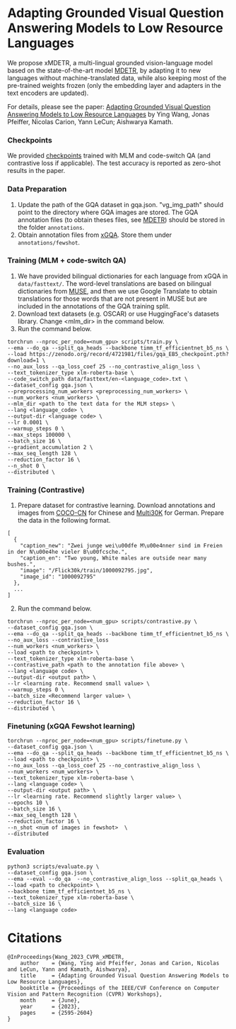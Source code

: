 # Adapting Grounded Visual Question Answering Models to Low Resource Languages 

We propose xMDETR, a multi-lingual grounded vision-language model based on the state-of-the-art model [MDETR](https://github.com/ashkamath/mdetr), by adapting it to new languages without machine-translated data, while also keeping most of the pre-trained weights frozen (only the embedding layer and adapters in the text encoders are updated).

For details, please see the paper: [Adapting Grounded Visual Question Answering Models to Low Resource Languages](https://openaccess.thecvf.com/content/CVPR2023W/MULA/papers/Wang_Adapting_Grounded_Visual_Question_Answering_Models_to_Low_Resource_Languages_CVPRW_2023_paper.pdf) by Ying Wang, Jonas Pfeiffer, Nicolas Carion, Yann LeCun; Aishwarya Kamath.

### Checkpoints
We provided [checkpoints](https://drive.google.com/drive/folders/1tcYUfkEYGR2fGH1l0F--x8x2uN000hqk?usp=sharing) trained with MLM and code-switch QA (and contrastive loss if applicable). The test accuracy is reported as zero-shot results in the paper. 

### Data Preparation
1. Update the path of the GQA dataset in gqa.json. "vg_img_path" should point to the directory where GQA images are stored. The GQA annotation files (to obtain theses files, see [MDETR](https://github.com/ashkamath/mdetr)) should be stored in the folder ```annotations```.
2. Obtain annotation files from [xGQA](https://github.com/Adapter-Hub/xGQA). Store them under ```annotations/fewshot```.
   
### Training (MLM + code-switch QA)
1. We have provided bilingual dictionaries for each language from xGQA in ```data/fasttext/```. The word-level translations are based on bilingual dictionaries from [MUSE](https://github.com/facebookresearch/MUSE), and then we use Google Translate to obtain translations for those words that are not present in MUSE but are included in the annotations of the GQA training split.
2. Download text datasets (e.g. OSCAR) or use HuggingFace's datasets library. Change <mlm_dir> in the command below.
3. Run the command below.
```
torchrun --nproc_per_node=<num_gpu> scripts/train.py \
--ema --do_qa --split_qa_heads --backbone timm_tf_efficientnet_b5_ns \
--load https://zenodo.org/record/4721981/files/gqa_EB5_checkpoint.pth?download=1 \
--no_aux_loss --qa_loss_coef 25 --no_contrastive_align_loss \
--text_tokenizer_type xlm-roberta-base \
--code_switch_path data/fasttext/en-<language_code>.txt \
--dataset_config gqa.json \
--preprocessing_num_workers <preprocessing_num_workers> \
--num_workers <num_workers> \
--mlm_dir <path to the text data for the MLM steps> \
--lang <language_code> \
--output-dir <language code> \
--lr 0.0001 \
--warmup_steps 0 \
--max_steps 100000 \
--batch_size 16 \
--gradient_accumulation 2 \
--max_seq_length 128 \
--reduction_factor 16 \
--n_shot 0 \
--distributed \
```
### Training (Contrastive)
1. Prepare dataset for contrastive learning. Download annotations and images from [COCO-CN](https://github.com/li-xirong/coco-cn) for Chinese and [Multi30K](https://github.com/multi30k/dataset) for German. Prepare the data in the following format.
```
[
  {
    "caption_new": "Zwei junge wei\u00dfe M\u00e4nner sind im Freien in der N\u00e4he vieler B\u00fcsche.",
    "caption_en": "Two young, White males are outside near many bushes.",
    "image": "/Flick30k/train/1000092795.jpg",
    "image_id": "1000092795"
  },
  ...
]
```
2. Run the command below.
```
torchrun --nproc_per_node=<num_gpu> scripts/contrastive.py \
--dataset_config gqa.json \
--ema --do_qa --split_qa_heads --backbone timm_tf_efficientnet_b5_ns \
--no_aux_loss --contrastive_loss
--num_workers <num_workers> \
--load <path to checkpoint> \
--text_tokenizer_type xlm-roberta-base \
--contrastive_path <path to the annotation file above> \
--lang <language code> \
--output-dir <output path> \
--lr <learning rate. Recommend small value> \
--warmup_steps 0 \
--batch_size <Recommend larger value> \
--reduction_factor 16 \
--distributed \
```
### Finetuning (xGQA Fewshot learning)
```
torchrun --nproc_per_node=<num_gpu> scripts/finetune.py \
--dataset_config gqa.json \
--ema --do_qa --split_qa_heads --backbone timm_tf_efficientnet_b5_ns \
--load <path to checkpoint> \
--no_aux_loss --qa_loss_coef 25 --no_contrastive_align_loss \
--num_workers <num_workers> \
--text_tokenizer_type xlm-roberta-base \
--lang <language code> \
--output-dir <output path> \
--lr <learning rate. Recommend slightly larger value> \
--epochs 10 \
--batch_size 16 \
--max_seq_length 128 \
--reduction_factor 16 \
--n_shot <num of images in fewshot>  \
--distributed
```
### Evaluation
```
python3 scripts/evaluate.py \
--dataset_config gqa.json \
--ema --eval --do_qa  --no_contrastive_align_loss --split_qa_heads \
--load <path to checkpoint> \
--backbone timm_tf_efficientnet_b5_ns \
--text_tokenizer_type xlm-roberta-base \
--batch_size 16 \
--lang <language code>
```

# Citations
```
@InProceedings{Wang_2023_CVPR_xMDETR,
    author    = {Wang, Ying and Pfeiffer, Jonas and Carion, Nicolas and LeCun, Yann and Kamath, Aishwarya},
    title     = {Adapting Grounded Visual Question Answering Models to Low Resource Languages},
    booktitle = {Proceedings of the IEEE/CVF Conference on Computer Vision and Pattern Recognition (CVPR) Workshops},
    month     = {June},
    year      = {2023},
    pages     = {2595-2604}
}
```
